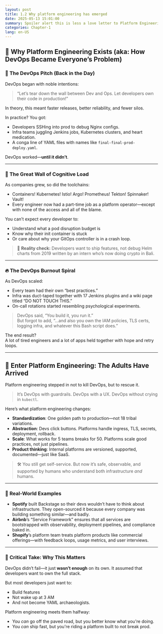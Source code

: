 ```yaml
---
layout: post
title: 1.2 Why platform engineering has emerged
date: 2025-05-13 15:01:00
summary: Spoiler alert this is less a love letter to Platform Engineering and more a post-mortem of what happened when DevOps scaled beyond “two pizza teams” and became “three hundred Slack channels and a Terraform repo no one understands.”
categories: Chapter-1
lang: en-US
---
```


## 🧨 **Why Platform Engineering Exists (aka: How DevOps Became Everyone’s Problem)**

### 🎤 **The DevOps Pitch (Back in the Day)**

DevOps began with noble intentions:

> “Let’s tear down the wall between Dev and Ops. Let developers own their code in production!”

In theory, this meant faster releases, better reliability, and fewer silos.

In practice? You got:

- Developers SSHing into prod to debug Nginx configs.
- Infra teams juggling Jenkins jobs, Kubernetes clusters, and heart medication.
- A conga line of YAML files with names like `final-final-prod-deploy.yaml`.

DevOps worked—**until it didn’t**.

---

### 🧱 **The Great Wall of Cognitive Load**

As companies grew, so did the toolchains:

- Containers! Kubernetes! Istio! Argo! Prometheus! Tekton! Spinnaker! Vault!
- Every engineer now had a part-time job as a platform operator—except with none of the access and all of the blame.

You can’t expect every developer to:

- Understand what a pod disruption budget is
- Know why their init container is stuck
- Or care about why your GitOps controller is in a crash loop.

> 🧠 **Reality check:** Developers want to ship features, not debug Helm charts from 2019 written by an intern who’s now doing crypto in Bali.

---

### 🔥 **The DevOps Burnout Spiral**

As DevOps scaled:

- Every team had their own “best practices.”
- Infra was duct-taped together with 17 Jenkins plugins and a wiki page titled “DO NOT TOUCH THIS.”
- On-call rotations started resembling psychological experiments.

> DevOps said, “You build it, you run it.”  
> But forgot to add, “...and also you own the IAM policies, TLS certs, logging infra, and whatever this Bash script does.”

The end result?  
A lot of tired engineers and a lot of apps held together with hope and retry loops.

---

## 🚀 **Enter Platform Engineering: The Adults Have Arrived**

Platform engineering stepped in not to kill DevOps, but to rescue it.

> It’s DevOps with guardrails. DevOps with a UX. DevOps without crying in `kubectl`.

Here’s what platform engineering changes:

- **Standardization**: One golden path to production—not 18 tribal variations.
- **Abstraction**: Devs click buttons. Platforms handle ingress, TLS, secrets, deployment, rollback.
- **Scale**: What works for 5 teams breaks for 50. Platforms scale good practices, not just pipelines.
- **Product thinking**: Internal platforms are versioned, supported, documented—just like SaaS.

> 🛠️ You still get self-service. But now it’s safe, observable, and supported by humans who understand both infrastructure _and_ humans.

---

### 🏢 **Real-World Examples**

- **Spotify** built Backstage so their devs wouldn’t have to think about infrastructure. They open-sourced it because every company was building something similar—and badly.
- **Airbnb**’s “Service Framework” ensures that all services are bootstrapped with observability, deployment pipelines, and compliance baked in.
- **Shopify**’s platform team treats platform products like commercial offerings—with feedback loops, usage metrics, and user interviews.

---

### 🧠 **Critical Take: Why This Matters**

DevOps didn’t fail—it just **wasn’t enough** on its own. It assumed that developers want to own the full stack.

But most developers just want to:

- Build features
- Not wake up at 3 AM
- And not become YAML archaeologists.

Platform engineering meets them halfway:

- You _can_ go off the paved road, but you better know what you're doing.
- You _can_ ship fast, but you're riding a platform built to not break prod.
